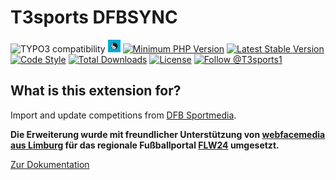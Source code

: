 T3sports DFBSYNC
================

![TYPO3 compatibility](https://img.shields.io/badge/TYPO3-8.7%20%7C%209.5%20%7C%2010.4%20%7C%2011.5-orange?maxAge=3600&style=flat-square&logo=typo3)
<a href="https://github.com/digedag/dfbsync"><img src="Resources/Public/Icons/Extension.svg" width="20"></a>
[![Minimum PHP Version](https://img.shields.io/badge/php-%3E%3D%207.1-8892BF.svg)](https://php.net/)
[![Latest Stable Version](https://img.shields.io/packagist/v/digedag/dfbsync.svg?maxAge=3600)](https://packagist.org/packages/digedag/dfbsync)
[![Code Style](https://github.com/digedag/dfbsync/actions/workflows/php.yaml/badge.svg?maxAge=3600)](https://github.com/digedag/dfbsync/actions/workflows/php.yaml)
[![Total Downloads](https://img.shields.io/packagist/dt/digedag/dfbsync.svg?maxAge=3600)](https://packagist.org/packages/digedag/dfbsync)
[![License](https://img.shields.io/packagist/l/digedag/dfbsync.svg?maxAge=3600)](https://packagist.org/packages/digedag/dfbsync)
<a href="https://twitter.com/intent/follow?screen_name=T3sports1"><img src="https://img.shields.io/twitter/follow/T3sports1.svg?label=Follow%20@T3sports1" alt="Follow @T3sports1" /></a>

What is this extension for?
---------------------------

Import and update competitions from [DFB Sportmedia](https://www.sportmedia.de/).

**Die Erweiterung wurde mit freundlicher Unterstützung von [webfacemedia aus Limburg](https://www.webfacemedia.de/) für das regionale Fußballportal [FLW24](https://flw24.de/) umgesetzt.**

[Zur Dokumentation](Documentation/README.md)
